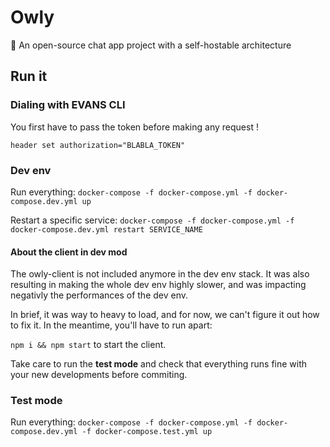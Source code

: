 # Owly
🦉  An open-source chat app project with a self-hostable architecture


## Run it

### Dialing with EVANS CLI

You first have to pass the token before making any request !

`header set authorization="BLABLA_TOKEN"`



### Dev env

Run everything:
`docker-compose -f docker-compose.yml -f docker-compose.dev.yml up`

Restart a specific service:
`docker-compose -f docker-compose.yml -f docker-compose.dev.yml restart SERVICE_NAME`

#### About the client in dev mod

The owly-client is not included anymore in the dev env stack.
It was also resulting in making the whole dev env highly slower, and was impacting negativly the performances of the dev env.

In brief, it was way to heavy to load, and for now, we can't figure it out how to fix it.
In the meantime, you'll have to run apart:

`npm i && npm start` to start the client.

Take care to run the **test mode** and check that everything runs fine with your new developments before commiting.


### Test mode

Run everything:
`docker-compose -f docker-compose.yml -f docker-compose.dev.yml -f docker-compose.test.yml up`